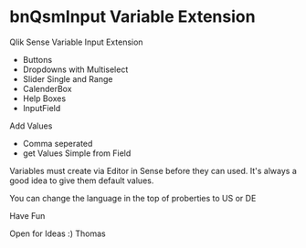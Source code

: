 # bnQsmInput Variable Extension

Qlik Sense Variable Input Extension 

- Buttons
- Dropdowns with Multiselect
- Slider Single and Range
- CalenderBox
- Help Boxes
- InputField

Add Values 
- Comma seperated
- get Values Simple from Field

Variables must create via Editor in Sense before they can used.
It's always a good idea to give them default values.

You can change the language in the top of proberties to US or DE

Have Fun

Open for Ideas :)
Thomas


